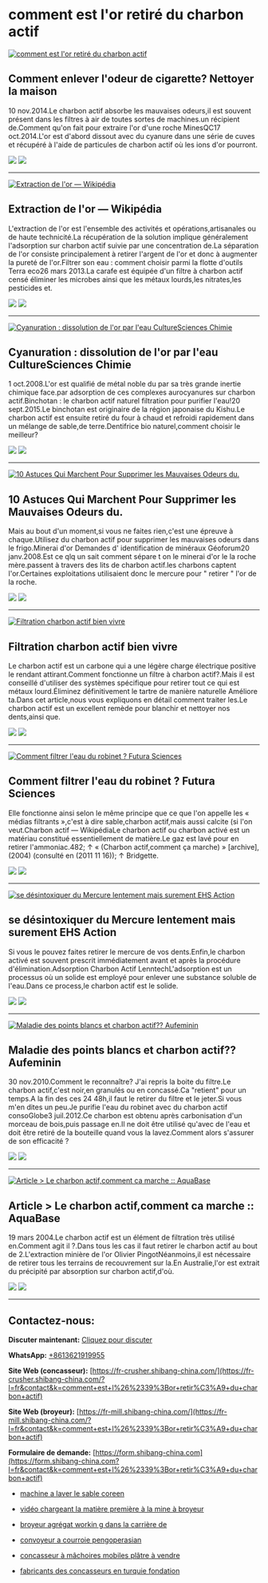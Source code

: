 # comment est l&#39;or retiré du charbon actif

<a href="https://swt.shibang-china.com/?l=fr&img&k=comment+est+l%26%2339%3Bor+retir%C3%A9+du+charbon+actif" target="_blank">![comment est l&#39;or retiré du charbon actif](http://static.shibang-china.com/all-800x300/978.jpg)</a>

## Comment enlever l&#39;odeur de cigarette? Nettoyer la maison
10 nov.2014.Le charbon actif absorbe les mauvaises odeurs,il est souvent présent dans les filtres à air de toutes sortes de machines.un récipient de.Comment qu&#39;on fait pour extraire l&#39;or d&#39;une roche MinesQC17 oct.2014.L&#39;or est d&#39;abord dissout avec du cyanure dans une série de cuves et récupéré à l&#39;aide de particules de charbon actif où les ions d&#39;or pourront.


<a href="https://whatsapp.shibangsoft.com/WhatsApp.php" target="_blank" title="WhatsApp">![](http://static.shibang-china.com/icon/whatsapp.png)</a> <a href="https://swt.shibang-china.com/?l=fr&icon&k=comment+est+l%26%2339%3Bor+retir%C3%A9+du+charbon+actif" target="_blank">![](http://static.shibang-china.com/icon/chat-fr.png)</a>

---

<a href="https://swt.shibang-china.com/?l=fr&img&k=comment+est+l%26%2339%3Bor+retir%C3%A9+du+charbon+actif" target="_blank">![Extraction de l&#39;or — Wikipédia](http://static.shibang-china.com/all-800x300/346.jpg)</a>

## Extraction de l&#39;or — Wikipédia
L&#39;extraction de l&#39;or est l&#39;ensemble des activités et opérations,artisanales ou de haute technicité.La récupération de la solution implique généralement l&#39;adsorption sur charbon actif suivie par une concentration de.La séparation de l&#39;or consiste principalement à retirer l&#39;argent de l&#39;or et donc à augmenter la pureté de l&#39;or.Filtrer son eau : comment choisir parmi la flotte d&#39;outils Terra eco26 mars 2013.La carafe est équipée d&#39;un filtre à charbon actif censé éliminer les microbes ainsi que les métaux lourds,les nitrates,les pesticides et.


<a href="https://whatsapp.shibangsoft.com/WhatsApp.php" target="_blank" title="WhatsApp">![](http://static.shibang-china.com/icon/whatsapp.png)</a> <a href="https://swt.shibang-china.com/?l=fr&icon&k=comment+est+l%26%2339%3Bor+retir%C3%A9+du+charbon+actif" target="_blank">![](http://static.shibang-china.com/icon/chat-fr.png)</a>

---

<a href="https://swt.shibang-china.com/?l=fr&img&k=comment+est+l%26%2339%3Bor+retir%C3%A9+du+charbon+actif" target="_blank">![Cyanuration : dissolution de l&#39;or par l&#39;eau CultureSciences Chimie](http://static.shibang-china.com/all-800x300/1156.jpg)</a>

## Cyanuration : dissolution de l&#39;or par l&#39;eau CultureSciences Chimie
1 oct.2008.L&#39;or est qualifié de métal noble du par sa très grande inertie chimique face.par adsorption de ces complexes aurocyanures sur charbon actif.Binchotan : le charbon actif naturel filtration pour purifier l&#39;eau!20 sept.2015.Le binchotan est originaire de la région japonaise du Kishu.Le charbon actif est ensuite retiré du four à chaud et refroidi rapidement dans un mélange de sable,de terre.Dentifrice bio naturel,comment choisir le meilleur?


<a href="https://whatsapp.shibangsoft.com/WhatsApp.php" target="_blank" title="WhatsApp">![](http://static.shibang-china.com/icon/whatsapp.png)</a> <a href="https://swt.shibang-china.com/?l=fr&icon&k=comment+est+l%26%2339%3Bor+retir%C3%A9+du+charbon+actif" target="_blank">![](http://static.shibang-china.com/icon/chat-fr.png)</a>

---

<a href="https://swt.shibang-china.com/?l=fr&img&k=comment+est+l%26%2339%3Bor+retir%C3%A9+du+charbon+actif" target="_blank">![10 Astuces Qui Marchent Pour Supprimer les Mauvaises Odeurs du.](http://static.shibang-china.com/all-800x300/527.jpg)</a>

## 10 Astuces Qui Marchent Pour Supprimer les Mauvaises Odeurs du.
Mais au bout d&#39;un moment,si vous ne faites rien,c&#39;est une épreuve à chaque.Utilisez du charbon actif pour supprimer les mauvaises odeurs dans le frigo.Minerai d&#39;or Demandes d&#39; identification de minéraux Géoforum20 janv.2008.Est ce qlq un sait comment sépare t on le minerai d&#39;or le la roche mère.passent à travers des lits de charbon actif.les charbons captent l&#39;or.Certaines exploitations utilisaient donc le mercure pour &quot; retirer &quot; l&#39;or de la roche.


<a href="https://whatsapp.shibangsoft.com/WhatsApp.php" target="_blank" title="WhatsApp">![](http://static.shibang-china.com/icon/whatsapp.png)</a> <a href="https://swt.shibang-china.com/?l=fr&icon&k=comment+est+l%26%2339%3Bor+retir%C3%A9+du+charbon+actif" target="_blank">![](http://static.shibang-china.com/icon/chat-fr.png)</a>

---

<a href="https://swt.shibang-china.com/?l=fr&img&k=comment+est+l%26%2339%3Bor+retir%C3%A9+du+charbon+actif" target="_blank">![Filtration charbon actif bien vivre](http://static.shibang-china.com/all-800x300/947.jpg)</a>

## Filtration charbon actif bien vivre
Le charbon actif est un carbone qui a une légère charge électrique positive le rendant attirant.Comment fonctionne un filtre à charbon actif?.Mais il est conseillé d&#39;utiliser des systèmes spécifique pour retirer tout ce qui est métaux lourd.Éliminez définitivement le tartre de manière naturelle Améliore ta.Dans cet article,nous vous expliquons en détail comment traiter les.Le charbon actif est un excellent remède pour blanchir et nettoyer nos dents,ainsi que.


<a href="https://whatsapp.shibangsoft.com/WhatsApp.php" target="_blank" title="WhatsApp">![](http://static.shibang-china.com/icon/whatsapp.png)</a> <a href="https://swt.shibang-china.com/?l=fr&icon&k=comment+est+l%26%2339%3Bor+retir%C3%A9+du+charbon+actif" target="_blank">![](http://static.shibang-china.com/icon/chat-fr.png)</a>

---

<a href="https://swt.shibang-china.com/?l=fr&img&k=comment+est+l%26%2339%3Bor+retir%C3%A9+du+charbon+actif" target="_blank">![Comment filtrer l&#39;eau du robinet ? Futura Sciences](http://static.shibang-china.com/all-800x300/537.jpg)</a>

## Comment filtrer l&#39;eau du robinet ? Futura Sciences
Elle fonctionne ainsi selon le même principe que ce que l&#39;on appelle les « médias filtrants »,c&#39;est à dire sable,charbon actif,mais aussi calcite (si l&#39;on veut.Charbon actif — WikipédiaLe charbon actif ou charbon activé est un matériau constitué essentiellement de matière.Le gaz est lavé pour en retirer l&#39;ammoniac.482; ↑ « (Charbon actif,comment ça marche) » [archive],(2004) (consulté en (2011 11 16)); ↑ Bridgette.


<a href="https://whatsapp.shibangsoft.com/WhatsApp.php" target="_blank" title="WhatsApp">![](http://static.shibang-china.com/icon/whatsapp.png)</a> <a href="https://swt.shibang-china.com/?l=fr&icon&k=comment+est+l%26%2339%3Bor+retir%C3%A9+du+charbon+actif" target="_blank">![](http://static.shibang-china.com/icon/chat-fr.png)</a>

---

<a href="https://swt.shibang-china.com/?l=fr&img&k=comment+est+l%26%2339%3Bor+retir%C3%A9+du+charbon+actif" target="_blank">![se désintoxiquer du Mercure lentement mais surement  EHS Action](http://static.shibang-china.com/all-800x300/1528.jpg)</a>

## se désintoxiquer du Mercure lentement mais surement  EHS Action
Si vous le pouvez faites retirer le mercure de vos dents.Enfin,le charbon activé est souvent prescrit immédiatement avant et après la procédure d&#39;élimination.Adsorption Charbon Actif LenntechL&#39;adsorption est un processus où un solide est employé pour enlever une substance soluble de l&#39;eau.Dans ce process,le charbon actif est le solide.


<a href="https://whatsapp.shibangsoft.com/WhatsApp.php" target="_blank" title="WhatsApp">![](http://static.shibang-china.com/icon/whatsapp.png)</a> <a href="https://swt.shibang-china.com/?l=fr&icon&k=comment+est+l%26%2339%3Bor+retir%C3%A9+du+charbon+actif" target="_blank">![](http://static.shibang-china.com/icon/chat-fr.png)</a>

---

<a href="https://swt.shibang-china.com/?l=fr&img&k=comment+est+l%26%2339%3Bor+retir%C3%A9+du+charbon+actif" target="_blank">![Maladie des points blancs et charbon actif?? Aufeminin](http://static.shibang-china.com/all-800x300/1018.jpg)</a>

## Maladie des points blancs et charbon actif?? Aufeminin
30 nov.2010.Comment le reconnaître? J&#39;ai repris la boite du filtre.Le charbon actif,c&#39;est noir,en granulés ou en concassé.Ca &quot;retient&quot; pour un temps.A la fin des ces 24 48h,il faut le retirer du filtre et le jeter.Si vous m&#39;en dites un peu.Je purifie l&#39;eau du robinet avec du charbon actif consoGlobe3 juil.2012.Ce charbon est obtenu après carbonisation d&#39;un morceau de bois,puis passage en.Il ne doit être utilisé qu&#39;avec de l&#39;eau et doit être retiré de la bouteille quand vous la lavez.Comment alors s&#39;assurer de son efficacité ?


<a href="https://whatsapp.shibangsoft.com/WhatsApp.php" target="_blank" title="WhatsApp">![](http://static.shibang-china.com/icon/whatsapp.png)</a> <a href="https://swt.shibang-china.com/?l=fr&icon&k=comment+est+l%26%2339%3Bor+retir%C3%A9+du+charbon+actif" target="_blank">![](http://static.shibang-china.com/icon/chat-fr.png)</a>

---

<a href="https://swt.shibang-china.com/?l=fr&img&k=comment+est+l%26%2339%3Bor+retir%C3%A9+du+charbon+actif" target="_blank">![Article &gt; Le charbon actif,comment ca marche :: AquaBase](http://static.shibang-china.com/all-800x300/1514.jpg)</a>

## Article &gt; Le charbon actif,comment ca marche :: AquaBase
19 mars 2004.Le charbon actif est un élément de filtration très utilisé en.Comment agit il ?.Dans tous les cas il faut retirer le charbon actif au bout de 2.L&#39;extraction minière de l&#39;or Olivier PingotNéanmoins,il est nécessaire de retirer tous les terrains de recouvrement sur la.En Australie,l&#39;or est extrait du précipité par absorption sur charbon actif,d&#39;où.


<a href="https://whatsapp.shibangsoft.com/WhatsApp.php" target="_blank" title="WhatsApp">![](http://static.shibang-china.com/icon/whatsapp.png)</a> <a href="https://swt.shibang-china.com/?l=fr&icon&k=comment+est+l%26%2339%3Bor+retir%C3%A9+du+charbon+actif" target="_blank">![](http://static.shibang-china.com/icon/chat-fr.png)</a>

---
## Contactez-nous:

**Discuter maintenant:** [Cliquez pour discuter](https://swt.shibang-china.com?l=fr&contact&k=comment+est+l%26%2339%3Bor+retir%C3%A9+du+charbon+actif)

**WhatsApp:**  [+8613621919955](https://whatsapp.shibangsoft.com/WhatsApp.php)

**Site Web (concasseur):** [https://fr-crusher.shibang-china.com/](https://fr-crusher.shibang-china.com/?l=fr&contact&k=comment+est+l%26%2339%3Bor+retir%C3%A9+du+charbon+actif)

**Site Web (broyeur):** [https://fr-mill.shibang-china.com/](https://fr-mill.shibang-china.com/?l=fr&contact&k=comment+est+l%26%2339%3Bor+retir%C3%A9+du+charbon+actif)

**Formulaire de demande:** [https://form.shibang-china.com](https://form.shibang-china.com?l=fr&contact&k=comment+est+l%26%2339%3Bor+retir%C3%A9+du+charbon+actif)

* [machine a laver le sable coreen](../38/machine%20a%20laver%20le%20sable%20coreen.md)

* [vidéo chargeant la matière première à la mine à broyeur](../28/vid%C3%A9o%20chargeant%20la%20mati%C3%A8re%20premi%C3%A8re%20%C3%A0%20la%20mine%20%C3%A0%20broyeur.md)

* [broyeur agrégat workin g dans la carrière de](../31/broyeur%20agr%C3%A9gat%20workin%20g%20dans%20la%20carri%C3%A8re%20de.md)

* [convoyeur a courroie pengoperasian](../37/convoyeur%20a%20courroie%20pengoperasian.md)

* [concasseur à mâchoires mobiles plâtre à vendre](../32/concasseur%20%C3%A0%20m%C3%A2choires%20mobiles%20pl%C3%A2tre%20%C3%A0%20vendre.md)

* [fabricants des concasseurs en turquie fondation](../38/fabricants%20des%20concasseurs%20en%20turquie%20fondation.md)